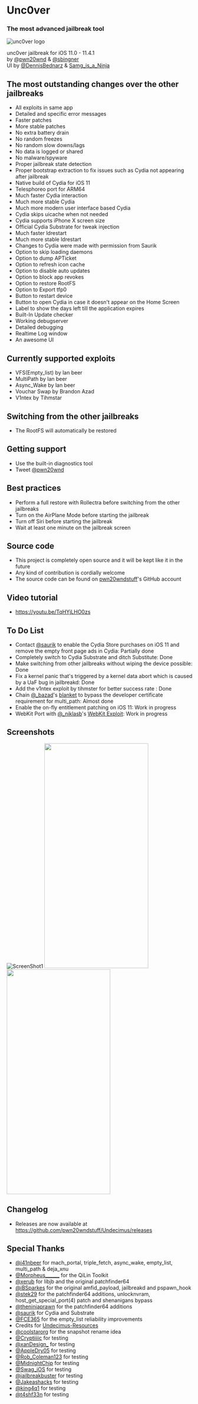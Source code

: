 # Unc0ver
### The most advanced jailbreak tool
![unc0ver logo](/Undecimus/Assets.xcassets/AppIcon.appiconset/Icon-App-60x60%403x.png)

unc0ver jailbreak for iOS 11.0 - 11.4.1<br/>
by [@pwn20wnd](https://twitter.com/Pwn20wnd) & [@sbingner](https://twitter.com/sbingner)<br/>
UI by [@DennisBednarz](https://twitter.com/DennisBednarz) & [Samg_is_a_Ninja](https://reddit.com/u/Samg_is_a_Ninja)<br/>

## The most outstanding changes over the other jailbreaks
* All exploits in same app
* Detailed and specific error messages
* Faster patches
* More stable patches
* No extra battery drain
* No random freezes
* No random slow downs/lags
* No data is logged or shared
* No malware/spyware
* Proper jailbreak state detection
* Proper bootstrap extraction to fix issues such as Cydia not appearing after jailbreak
* Native build of Cydia for iOS 11
* Telesphoreo port for ARM64
* Much faster Cydia interaction
* Much more stable Cydia
* Much more modern user interface based Cydia
* Cydia skips uicache when not needed
* Cydia supports iPhone X screen size
* Official Cydia Substrate for tweak injection
* Much faster ldrestart 
* Much more stable ldrestart
* Changes to Cydia were made with permission from Saurik 
* Option to skip loading daemons
* Option to dump APTicket
* Option to refresh icon cache
* Option to disable auto updates
* Option to block app revokes
* Option to restore RootFS
* Option to Export tfp0
* Button to restart device
* Button to open Cydia in case it doesn't appear on the Home Screen
* Label to show the days left till the application expires
* Built-In Update checker
* Working debugserver
* Detailed debugging 
* Realtime Log window 
* An awesome UI

## Currently supported exploits
* VFS(Empty_list) by lan beer
* MultiPath by lan beer
* Async_Wake by lan beer
* Vouchar Swap by Brandon Azad
* V1ntex by Tihmstar

## Switching from the other jailbreaks
* The RootFS will automatically be restored

## Getting support
* Use the built-in diagnostics tool
* Tweet [@pwn20wnd](https://twitter.com/Pwn20wnd)

## Best practices
* Perform a full restore with Rollectra before switching from the other jailbreaks
* Turn on the AirPlane Mode before starting the jailbreak
* Turn off Siri before starting the jailbreak
* Wait at least one minute on the jailbreak screen

## Source code
* This project is completely open source and it will be kept like it in the future
* Any kind of contribution is cordially welcome
* The source code can be found on [pwn20wndstuff](https://github.com/pwn20wndstuff)'s GitHub account

## Video tutorial
* <a href="https://youtu.be/TqHYjLHO0zs">https://youtu.be/TqHYjLHO0zs</a>

## To Do List
* Contact [@saurik](https://twitter.com/saurik) to enable the Cydia Store purchases on iOS 11 and remove the empty front page ads in Cydia: Partially done
* Completely switch to Cydia Substrate and ditch Substitute: Done
* Make switching from other jailbreaks without wiping the device possible: Done
* Fix a kernel panic that's triggered by a kernel data abort which is caused by a UaF bug in jailbreakd: Done
* Add the v1ntex exploit by tihmster for better success rate : Done
* Chain [@_bazad](https://twitter.com/_bazad)'s [blanket](https://github.com/bazad/blanket) to bypass the developer certificate requirement for multi_path: Almost done
* Enable the on-fly entitlement patching on iOS 11: Work in progress
* WebKit Port with [@_niklasb](https://twitter.com/_niklasb)'s [WebKit Exploit](https://github.com/phoenhex/files/tree/master/exploits/ios-11.3.1): Work in progress

## Screenshots
![ScreenShot1](/Undecimus/Resources/s1.png) <img src="/Undecimus/Resources/s2.PNG" width="281.25" height="609" /> <img src="/Undecimus/Resources/s3.PNG" width="281.25" height="609" />

## Changelog
* Releases are now available at https://github.com/pwn20wndstuff/Undecimus/releases

## Special Thanks
* [@i41nbeer](https://twitter.com/i41nbeer) for mach_portal, triple_fetch, async_wake, empty_list, multi_path & deja_xnu
* [@Morpheus______](https://twitter.com/Morpheus______) for the QiLin Toolkit
* [@xerub](https://twitter.com/xerub) for libjb and the original patchfinder64
* [@iBSparkes](https://twitter.com/iBSparkes) for the original amfid_payload, jailbreakd and pspawn_hook
* [@stek29](https://twitter.com/stek29) for the patchfinder64 additions, unlocknvram, host_get_special_port(4) patch and shenanigans bypass
* [@theninjaprawn](https://twitter.com/theninjaprawn) for the patchfinder64 additions
* [@saurik](https://twitter.com/saurik) for Cydia and Substrate
* [@FCE365](https://twitter.com/FCE365) for the empty_list reliability improvements
* Credits for [Undecimus-Resources](https://github.com/pwn20wndstuff/Undecimus-Resources)
* [@coolstarorg](https://twitter.com/coolstarorg) for the snapshot rename idea
* [@Cryptiiiic](https://twitter.com/Cryptiiiic) for testing
* [@xanDesign_](https://twitter.com/xanDesign_) for testing
* [@AppleDry05](https://twitter.com/AppleDry05) for testing
* [@Rob_Coleman123](https://twitter.com/Rob_Coleman123) for testing
* [@MidnightChip](https://twitter.com/MidnightChip) for testing
* [@Swag_iOS](https://twitter.com/Swag_iOS) for testing
* [@jailbreakbuster](https://twitter.com/jailbreakbuster) for testing
* [@Jakeashacks](https://twitter.com/Jakeashacks) for testing
* [@king4q1](https://mobile.twitter.com/King4q1) for testing
* [@t4shf33n](https://mobile.twitter.com/t4shf33n) for testing
